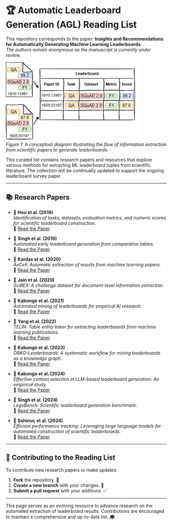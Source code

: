 # 🏆 Automatic Leaderboard Generation (AGL) Reading List

This repository corresponds to the paper: **Insights and Recommendations for Automatically Generating Machine Learning Leaderboards**  
_The authors remain anonymous as the manuscript is currently under review._

![Leaderboard Diagram](leaderboard-diagram.png)  
*Figure 1: A conceptual diagram illustrating the flow of information extraction from scientific papers to generate leaderboards.*

This curated list contains research papers and resources that explore various methods for extracting ML leaderboard tuples from scientific literature. The collection will be continually updated to support the ongoing leaderboard survey paper.  

---

## 📚 Research Papers

- 📝 **Hou et al. (2019)**  
  _Identification of tasks, datasets, evaluation metrics, and numeric scores for scientific leaderboard construction._  
  🔗 [Read the Paper](https://doi.org/10.18653/v1/P19-1342)

- 📝 **Singh et al. (2019)**  
  _Automated early leaderboard generation from comparative tables._  
  🔗 [Read the Paper](https://doi.org/10.1007/978-3-030-15712-8_17)

- 📝 **Kardas et al. (2020)**  
  _AxCell: Automatic extraction of results from machine learning papers._  
  🔗 [Read the Paper](https://doi.org/10.18653/v1/2020.emnlp-main.581)

- 📝 **Jain et al. (2020)**  
  _SciREX: A challenge dataset for document-level information extraction._  
  🔗 [Read the Paper](https://doi.org/10.18653/v1/2020.emnlp-main.294)

- 📝 **Kabongo et al. (2021)**  
  _Automated mining of leaderboards for empirical AI research._  
  🔗 [Read the Paper](https://doi.org/10.1007/978-3-030-80624-8_23)

- 📝 **Yang et al. (2022)**  
  _TELIN: Table entity linker for extracting leaderboards from machine learning publications._  
  🔗 [Read the Paper](https://doi.org/10.18653/v1/2022.emnlp-main.277)

- 📝 **Kabongo et al. (2023)**  
  _ORKG-Leaderboards: A systematic workflow for mining leaderboards as a knowledge graph._  
  🔗 [Read the Paper](https://doi.org/10.1007/s00799-023-00331-7)

- 📝 **Kabongo et al. (2024)**  
  _Effective context selection in LLM-based leaderboard generation: An empirical study._  
  🔗 [Read the Paper](https://arxiv.org/abs/2407.02409)

- 📝 **Singh et al. (2024)**  
  _LegoBench: Scientific leaderboard generation benchmark._  
  🔗 [Read the Paper](https://arxiv.org/abs/2407.01234)

- 📝 **Şahinuç et al. (2024)**  
  _Efficient performance tracking: Leveraging large language models for automated construction of scientific leaderboards._  
  🔗 [Read the Paper](https://ar5iv.org/html/2409.12656v1)

---

## 🤝 Contributing to the Reading List

To contribute new research papers or make updates:  
1. **Fork** the repository. 🍴  
2. **Create a new branch** with your changes. 🌿  
3. **Submit a pull request** with your additions. ✅  

---

This page serves as an evolving resource to advance research on the automated extraction of leaderboard results. Contributions are encouraged to maintain a comprehensive and up-to-date list. 🎓
